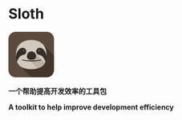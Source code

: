 # Sloth

<img src="images/logo.png" width="18%" height="18%" />

**一个帮助提高开发效率的工具包**

**A toolkit to help improve development efficiency**
